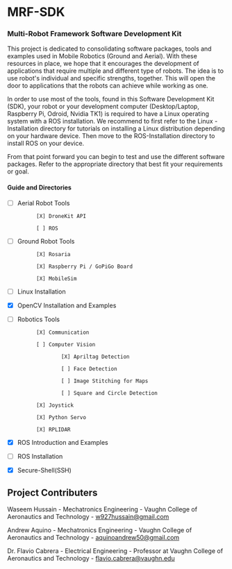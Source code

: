 # MRF-SDK
### Multi-Robot Framework Software Development Kit

This project is dedicated to consolidating software packages, tools and examples used in Mobile Robotics (Ground and Aerial). With these resources in place, we hope that it encourages the development of applications that require multiple and different type of robots. The idea is to use robot's individual and specific strengths, together. This will open the door to applications that the robots can achieve while working as one.

In order to use most of the tools, found in this Software Development Kit (SDK), your robot or your development computer (Desktop/Laptop, Raspberry Pi, Odroid, Nvidia TK1) is required to have a Linux operating system with a ROS installation. We recommend to first refer to the Linux - Installation directory for tutorials on installing a Linux distribution depending on your hardware device. Then move to the ROS-Installation directory to install ROS on your device. 

From that point forward you can begin to test and use the different software packages. Refer to the appropriate directory that best fit your requirements or goal.


#### Guide and Directories

- [ ] Aerial Robot Tools

			[X] DroneKit API

			[ ] ROS

- [ ] Ground Robot Tools

			[X] Rosaria

			[X] Raspberry Pi / GoPiGo Board

			[X] MobileSim

- [ ] Linux Installation

- [X] OpenCV Installation and Examples

- [ ] Robotics Tools

			[X] Communication

			[ ] Computer Vision

					[X] Apriltag Detection

					[ ] Face Detection

					[ ] Image Stitching for Maps

					[ ] Square and Circle Detection

			[X] Joystick

			[X] Python Servo

			[X] RPLIDAR


- [X] ROS Introduction and Examples

- [ ] ROS Installation

- [X] Secure-Shell(SSH)


## Project Contributers

Waseem Hussain - Mechatronics Engineering - Vaughn College of Aeronautics and Technology - w927hussain@gmail.com

Andrew Aquino - Mechatronics Engineering - Vaughn College of Aeronautics and Technology - aquinoandrew50@gmail.com

Dr. Flavio Cabrera - Electrical Engineering - Professor at Vaughn College of Aeronautics and Technology - flavio.cabrera@vaughn.edu

